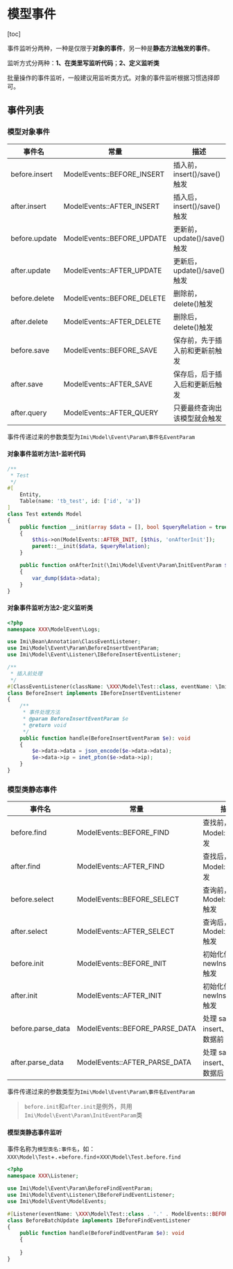 # 模型事件

[toc]

事件监听分两种，一种是仅限于**对象的事件**，另一种是**静态方法触发的事件**。

监听方式分两种：**1、在类里写监听代码**；**2、定义监听类**

批量操作的事件监听，一般建议用监听类方式。对象的事件监听根据习惯选择即可。

## 事件列表

### 模型对象事件

| 事件名 | 常量 | 描述 |
| ------ | ------ | ------ |
| before.insert | ModelEvents::BEFORE_INSERT | 插入前，insert()/save()触发 |
| after.insert | ModelEvents::AFTER_INSERT | 插入后，insert()/save()触发 |
| before.update | ModelEvents::BEFORE_UPDATE | 更新前，update()/save()触发 |
| after.update | ModelEvents::AFTER_UPDATE | 更新后，update()/save()触发 |
| before.delete | ModelEvents::BEFORE_DELETE | 删除前，delete()触发 |
| after.delete | ModelEvents::AFTER_DELETE | 删除后，delete()触发 |
| before.save | ModelEvents::BEFORE_SAVE | 保存前，先于插入前和更新前触发 |
| after.save | ModelEvents::AFTER_SAVE | 保存后，后于插入后和更新后触发 |
| after.query | ModelEvents::AFTER_QUERY | 只要最终查询出该模型就会触发 |

事件传递过来的参数类型为`Imi\Model\Event\Param\事件名EventParam`


#### 对象事件监听方法1-监听代码

```php
/**
 * Test
 */
#[
    Entity,
    Table(name: 'tb_test', id: ['id', 'a'])
]
class Test extends Model
{
    public function __init(array $data = [], bool $queryRelation = true): void
    {
        $this->on(ModelEvents::AFTER_INIT, [$this, 'onAfterInit']);
        parent::__init($data, $queryRelation);
    }

    public function onAfterInit(\Imi\Model\Event\Param\InitEventParam $data): void
    {
        var_dump($data->data);
    }
}
```

#### 对象事件监听方法2-定义监听类

```php
<?php
namespace XXX\ModelEvent\Logs;

use Imi\Bean\Annotation\ClassEventListener;
use Imi\Model\Event\Param\BeforeInsertEventParam;
use Imi\Model\Event\Listener\IBeforeInsertEventListener;

/**
 * 插入前处理
 */
#[ClassEventListener(className: \XXX\Model\Test::class, eventName: \Imi\Model\Event\ModelEvents::BEFORE_INSERT)]
class BeforeInsert implements IBeforeInsertEventListener
{
    /**
     * 事件处理方法
     * @param BeforeInsertEventParam $e
     * @return void
     */
    public function handle(BeforeInsertEventParam $e): void
    {
        $e->data->data = json_encode($e->data->data);
        $e->data->ip = inet_pton($e->data->ip);
    }
}
```

### 模型类静态事件

| 事件名 | 常量 | 描述 |
| ------ | ------ | ------ |
| before.find | ModelEvents::BEFORE_FIND | 查找前，Model::find()触发 |
| after.find | ModelEvents::AFTER_FIND | 查找后，Model::find()触发 |
| before.select | ModelEvents::BEFORE_SELECT | 查询前，Model::select()触发 |
| after.select | ModelEvents::AFTER_SELECT | 查询后，Model::select()触发 |
| before.init | ModelEvents::BEFORE_INIT | 初始化值前，newInstance()触发 |
| after.init | ModelEvents::AFTER_INIT | 初始化值后，newInstance()触发 |
| before.parse_data | ModelEvents::BEFORE_PARSE_DATA | 处理 save、insert、update 数据前 |
| after.parse_data | ModelEvents::AFTER_PARSE_DATA | 处理 save、insert、update 数据后 |

事件传递过来的参数类型为`Imi\Model\Event\Param\事件名EventParam`

> `before.init`和`after.init`是例外，共用`Imi\Model\Event\Param\InitEventParam`类


#### 模型类静态事件监听

事件名称为`模型类名:事件名`，如：`XXX\Model\Test`+`.`+`before.find`=`XXX\Model\Test.before.find`

```php
<?php
namespace XXX\Listener;

use Imi\Model\Event\Param\BeforeFindEventParam;
use Imi\Model\Event\Listener\IBeforeFindEventListener;
use Imi\Model\Event\ModelEvents;

#[Listener(eventName: \XXX\Model\Test::class . '.' . ModelEvents::BEFORE_FIND)]
class BeforeBatchUpdate implements IBeforeFindEventListener
{
    public function handle(BeforeFindEventParam $e): void
    {
        
    }
}
```
